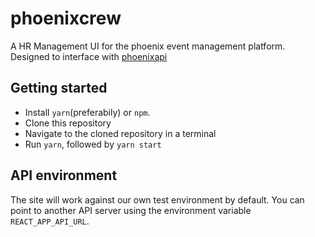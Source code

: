 # phoenixcrew

A HR Management UI for the phoenix event management platform. Designed to interface with [phoenixapi](https://github.com/phoenixlan/phoenixapi-v1)

## Getting started

 * Install `yarn`(preferabily) or `npm`. 
 * Clone this repository
 * Navigate to the cloned repository in a terminal
 * Run `yarn`, followed by `yarn start`

## API environment

The site will work against our own test environment by default. You can point to another API server using the environment variable `REACT_APP_API_URL`.